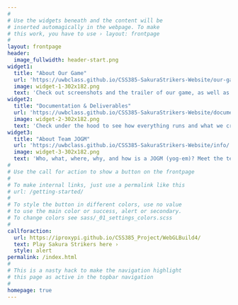 ```yaml
---
#
# Use the widgets beneath and the content will be
# inserted automagically in the webpage. To make
# this work, you have to use › layout: frontpage
#
layout: frontpage
header:
  image_fullwidth: header-start.png
widget1:
  title: "About Our Game"
  url: 'https://uwbclass.github.io/CSS385-SakuraStrikers-Website/our-game/'
  image: widget-1-302x182.png
  text: 'Check out screenshots and the trailer of our game, as well as where to play it!'
widget2:
  title: "Documentation & Deliverables"
  url: 'https://uwbclass.github.io/CSS385-SakuraStrikers-Website/documentation/'
  image: widget-2-302x182.png
  text: 'Check under the hood to see how everything runs and what we created for CSS 385!'
widget3:
  title: "About Team JOGM"
  url: 'https://uwbclass.github.io/CSS385-SakuraStrikers-Website/info/'
  image: widget-3-302x182.png
  text: 'Who, what, where, why, and how is a JOGM (yog-em)? Meet the team and course!'
#
# Use the call for action to show a button on the frontpage
#
# To make internal links, just use a permalink like this
# url: /getting-started/
#
# To style the button in different colors, use no value
# to use the main color or success, alert or secondary.
# To change colors see sass/_01_settings_colors.scss
#
callforaction:
  url: https://iproxypi.github.io/CSS385_Project/WebGLBuild4/
  text: Play Sakura Strikers here ›
  style: alert
permalink: /index.html
#
# This is a nasty hack to make the navigation highlight
# this page as active in the topbar navigation
#
homepage: true
---
```


